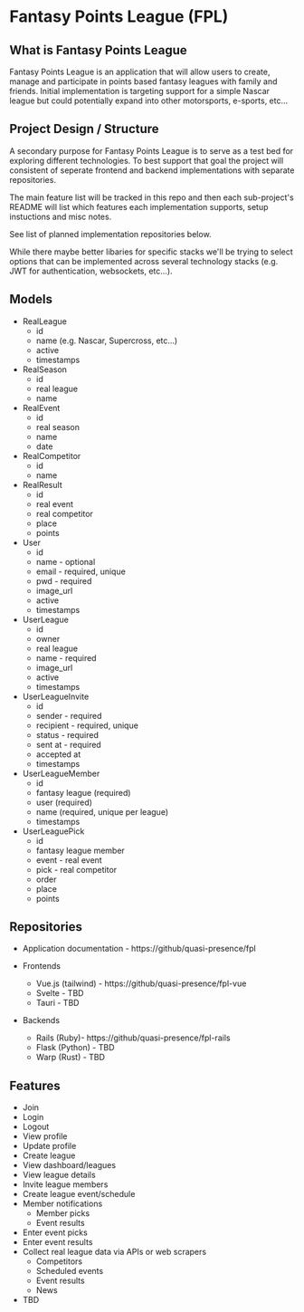 # Fantasy Points League (FPL)

## What is Fantasy Points League

Fantasy Points League is an application that will allow users to create, manage and participate in points based
fantasy leagues with family and friends.  Initial implementation is targeting support for a simple Nascar league
but could potentially expand into other motorsports, e-sports, etc...

## Project Design / Structure

A secondary purpose for Fantasy Points League is to serve as a test bed for exploring different technologies. To
best support that goal the project will consistent of seperate frontend and backend implementations with separate
repositories.

The main feature list will be tracked in this repo and then each sub-project's README will list which features each
implementation supports, setup instuctions and misc notes.

See list of planned implementation repositories below.

While there maybe better libaries for specific stacks we'll be trying to select options that can be implemented across
several technology stacks (e.g. JWT for authentication, websockets, etc...).

## Models
  * RealLeague
    * id
    * name (e.g. Nascar, Supercross, etc...)
    * active
    * timestamps
  * RealSeason
    * id
    * real league
    * name
  * RealEvent
    * id
    * real season
    * name
    * date
  * RealCompetitor
    * id
    * name
  * RealResult
    * id
    * real event
    * real competitor
    * place
    * points
  * User
    * id
    * name - optional
    * email - required, unique
    * pwd - required
    * image_url
    * active
    * timestamps
  * UserLeague
    * id
    * owner
    * real league
    * name - required
    * image_url
    * active
    * timestamps
  * UserLeagueInvite
    * id
    * sender - required
    * recipient - required, unique
    * status - required
    * sent at - required
    * accepted at
    * timestamps
  * UserLeagueMember
    * id
    * fantasy league (required)
    * user (required)
    * name (required, unique per league)
    * timestamps
  * UserLeaguePick
    * id
    * fantasy league member
    * event - real event
    * pick - real competitor
    * order
    * place
    * points

## Repositories

* Application documentation - https://github/quasi-presence/fpl

* Frontends
  * Vue.js (tailwind) - https://github/quasi-presence/fpl-vue
  * Svelte - TBD
  * Tauri - TBD

* Backends
  * Rails (Ruby)- https://github/quasi-presence/fpl-rails
  * Flask (Python) - TBD
  * Warp (Rust) - TBD

## Features
  * Join
  * Login
  * Logout
  * View profile
  * Update profile
  * Create league
  * View dashboard/leagues
  * View league details
  * Invite league members
  * Create league event/schedule
  * Member notifications
    * Member picks
    * Event results
  * Enter event picks
  * Enter event results
  * Collect real league data via APIs or web scrapers
    * Competitors
    * Scheduled events
    * Event results
    * News
  * TBD
